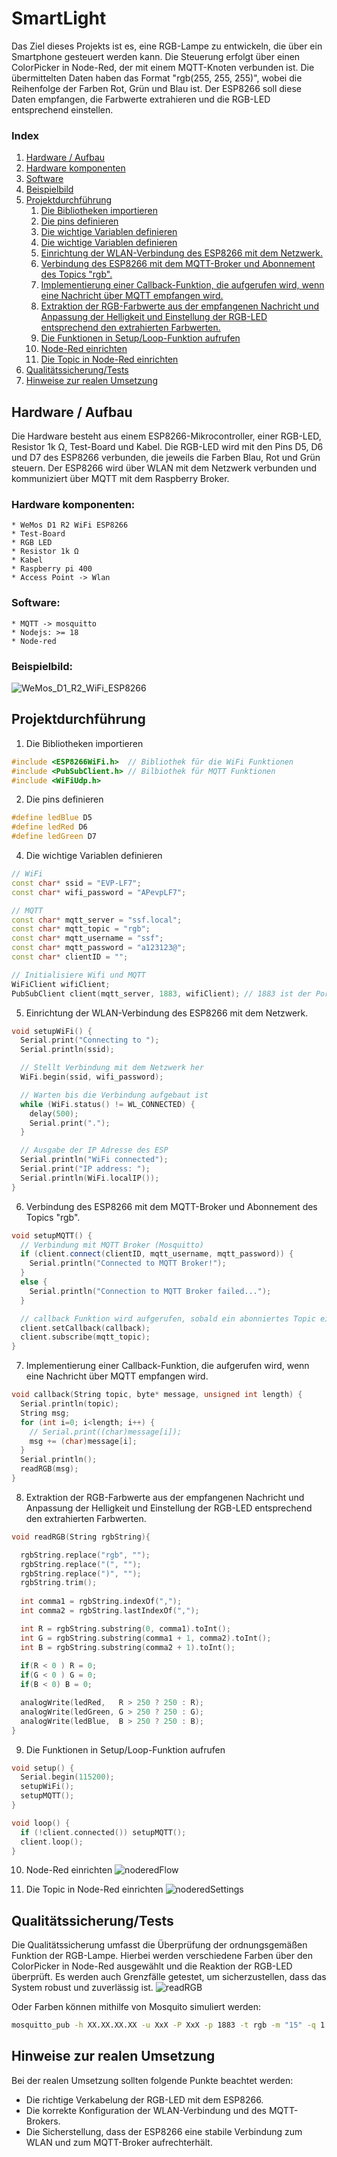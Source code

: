 # SmartLight

Das Ziel dieses Projekts ist es, eine RGB-Lampe zu entwickeln, die über ein Smartphone gesteuert werden kann. Die Steuerung erfolgt über einen ColorPicker in Node-Red, der mit einem MQTT-Knoten verbunden ist. Die übermittelten Daten haben das Format "rgb(255, 255, 255)", wobei die Reihenfolge der Farben Rot, Grün und Blau ist. 
Der ESP8266 soll diese Daten empfangen, die Farbwerte extrahieren und die RGB-LED entsprechend einstellen.

### Index
<ol>
   <li><a href="#">Hardware / Aufbau</a></li>
   <li><a href="#">Hardware komponenten</a></li>
   <li><a href="#">Software</a></li>
   <li><a href="#">Beispielbild</a></li>
   <li>
      <a href="#">Projektdurchführung</a>
      <ol>
         <li><a href="#">Die Bibliotheken importieren</a></li>
         <li><a href="#">Die pins definieren</a></li>
         <li><a href="#">Die wichtige Variablen definieren</a></li>
         <li><a href="#">Die wichtige Variablen definieren</a></li>
         <li><a href="#">Einrichtung der WLAN-Verbindung des ESP8266 mit dem Netzwerk.</a></li>
         <li><a href="#">Verbindung des ESP8266 mit dem MQTT-Broker und Abonnement des Topics "rgb".</a></li>
         <li><a href="#">Implementierung einer Callback-Funktion, die aufgerufen wird, wenn eine Nachricht über MQTT empfangen wird.</a></li>
         <li><a href="#">Extraktion der RGB-Farbwerte aus der empfangenen Nachricht und Anpassung der Helligkeit und Einstellung der RGB-LED entsprechend den extrahierten Farbwerten.</a></li>
         <li><a href="#">Die Funktionen in Setup/Loop-Funktion aufrufen</a></li>
         <li><a href="#">Node-Red einrichten</a></li>
         <li><a href="#">Die Topic in Node-Red einrichten</a></li>
       </ol>
   </li>
   <li><a href="#">Qualitätssicherung/Tests</a></li>
   <li><a href="#">Hinweise zur realen Umsetzung</a></li>
</ol>

## Hardware / Aufbau
Die Hardware besteht aus einem ESP8266-Mikrocontroller, einer RGB-LED, Resistor 1k Ω, Test-Board und Kabel. 
Die RGB-LED wird mit den Pins D5, D6 und D7 des ESP8266 verbunden, die jeweils die Farben Blau, Rot und Grün steuern. 
Der ESP8266 wird über WLAN mit dem Netzwerk verbunden und kommuniziert über MQTT mit dem Raspberry Broker.

### Hardware komponenten:
    * WeMos D1 R2 WiFi ESP8266
    * Test-Board
    * RGB LED
    * Resistor 1k Ω
    * Kabel
    * Raspberry pi 400
    * Access Point -> Wlan
### Software:
    * MQTT -> mosquitto
    * Nodejs: >= 18
    * Node-red

### Beispielbild:
![WeMos_D1_R2_WiFi_ESP8266](assets/images/WeMos_D1_R2_WiFi_ESP8266.jpeg)


## Projektdurchführung
1. Die Bibliotheken importieren
```cpp
#include <ESP8266WiFi.h>  // Bibliothek für die WiFi Funktionen
#include <PubSubClient.h> // Bilbiothek für MQTT Funktionen
#include <WiFiUdp.h>
```

2. Die pins definieren
```cpp
#define ledBlue D5
#define ledRed D6
#define ledGreen D7
```
4. Die wichtige Variablen definieren
```cpp
// WiFi
const char* ssid = "EVP-LF7";
const char* wifi_password = "APevpLF7";

// MQTT
const char* mqtt_server = "ssf.local";
const char* mqtt_topic = "rgb"; 
const char* mqtt_username = "ssf";
const char* mqtt_password = "a123123@";
const char* clientID = "";

// Initialisiere Wifi und MQTT
WiFiClient wifiClient;
PubSubClient client(mqtt_server, 1883, wifiClient); // 1883 ist der Port für den Broker

```

5. Einrichtung der WLAN-Verbindung des ESP8266 mit dem Netzwerk.
```cpp
void setupWiFi() {
  Serial.print("Connecting to ");
  Serial.println(ssid);

  // Stellt Verbindung mit dem Netzwerk her
  WiFi.begin(ssid, wifi_password);

  // Warten bis die Verbindung aufgebaut ist
  while (WiFi.status() != WL_CONNECTED) {
    delay(500);
    Serial.print(".");
  }

  // Ausgabe der IP Adresse des ESP
  Serial.println("WiFi connected");
  Serial.print("IP address: ");
  Serial.println(WiFi.localIP());
}
```

6. Verbindung des ESP8266 mit dem MQTT-Broker und Abonnement des Topics "rgb".
```cpp
void setupMQTT() {
  // Verbindung mit MQTT Broker (Mosquitto)
  if (client.connect(clientID, mqtt_username, mqtt_password)) {
    Serial.println("Connected to MQTT Broker!");
  }
  else {
    Serial.println("Connection to MQTT Broker failed...");
  }

  // callback Funktion wird aufgerufen, sobald ein abonniertes Topic eine Nachricht vom Broker erhält.
  client.setCallback(callback);
  client.subscribe(mqtt_topic);
}
```

7. Implementierung einer Callback-Funktion, die aufgerufen wird, wenn eine Nachricht über MQTT empfangen wird.
```cpp
void callback(String topic, byte* message, unsigned int length) {
  Serial.println(topic);
  String msg;
  for (int i=0; i<length; i++) {
    // Serial.print((char)message[i]);
    msg += (char)message[i];
  }
  Serial.println();
  readRGB(msg);
}
```

8. Extraktion der RGB-Farbwerte aus der empfangenen Nachricht und Anpassung der Helligkeit und Einstellung der RGB-LED entsprechend den extrahierten Farbwerten.
```cpp
void readRGB(String rgbString){

  rgbString.replace("rgb", "");
  rgbString.replace("(", "");
  rgbString.replace(")", "");
  rgbString.trim();
  
  int comma1 = rgbString.indexOf(",");
  int comma2 = rgbString.lastIndexOf(",");

  int R = rgbString.substring(0, comma1).toInt();
  int G = rgbString.substring(comma1 + 1, comma2).toInt();
  int B = rgbString.substring(comma2 + 1).toInt();
  
  if(R < 0 ) R = 0;
  if(G < 0 ) G = 0;
  if(B < 0) B = 0;

  analogWrite(ledRed,   R > 250 ? 250 : R);
  analogWrite(ledGreen, G > 250 ? 250 : G);
  analogWrite(ledBlue,  B > 250 ? 250 : B);
}
```

9. Die Funktionen in Setup/Loop-Funktion aufrufen
```cpp
void setup() {
  Serial.begin(115200);
  setupWiFi();
  setupMQTT();
}

void loop() {
  if (!client.connected()) setupMQTT();
  client.loop();
}
```

10. Node-Red einrichten
![noderedFlow](/assets/images/nodered-flow.png)

11. Die Topic in Node-Red einrichten
![noderedSettings](/assets/images/nodered-settings.png)


## Qualitätssicherung/Tests
Die Qualitätssicherung umfasst die Überprüfung der ordnungsgemäßen Funktion der RGB-Lampe. Hierbei werden verschiedene Farben über den ColorPicker in Node-Red ausgewählt und die Reaktion der RGB-LED überprüft. Es werden auch Grenzfälle getestet, um sicherzustellen, dass das System robust und zuverlässig ist.
![readRGB](/assets/images/nodered-ui.png)


Oder Farben können mithilfe von Mosquito simuliert werden:
```bash
mosquitto_pub -h XX.XX.XX.XX -u XxX -P XxX -p 1883 -t rgb -m "15" -q 1
```

## Hinweise zur realen Umsetzung
Bei der realen Umsetzung sollten folgende Punkte beachtet werden:

- Die richtige Verkabelung der RGB-LED mit dem ESP8266.
- Die korrekte Konfiguration der WLAN-Verbindung und des MQTT-Brokers.
- Die Sicherstellung, dass der ESP8266 eine stabile Verbindung zum WLAN und zum MQTT-Broker aufrechterhält.
